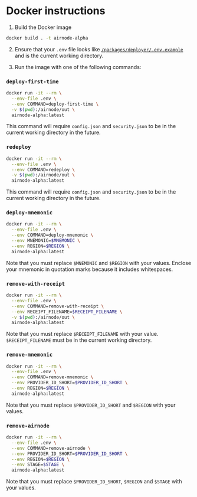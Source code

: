 # Docker instructions

1. Build the Docker image
```sh
docker build . -t airnode-alpha
```

2. Ensure that your `.env` file looks like [`/packages/deployer/.env.example`](/packages/deployer/.env.example) and is the current working directory.

3. Run the image with one of the following commands:

### `deploy-first-time`
```sh
docker run -it --rm \
  --env-file .env \
  --env COMMAND=deploy-first-time \
  -v $(pwd):/airnode/out \
  airnode-alpha:latest
```

This command will require `config.json` and `security.json` to be in the current working directory in the future.

### `redeploy`

```sh
docker run -it --rm \
  --env-file .env \
  --env COMMAND=redeploy \
  -v $(pwd):/airnode/out \
  airnode-alpha:latest
```

This command will require `config.json` and `security.json` to be in the current working directory in the future.

### `deploy-mnemonic`

```sh
docker run -it --rm \
  --env-file .env \
  --env COMMAND=deploy-mnemonic \
  --env MNEMONIC=$MNEMONIC \
  --env REGION=$REGION \
  airnode-alpha:latest
```

Note that you must replace `$MNEMONIC` and `$REGION` with your values.
Enclose your mnemonic in quotation marks because it includes whitespaces.

### `remove-with-receipt`

```sh
docker run -it --rm \
  --env-file .env \
  --env COMMAND=remove-with-receipt \
  --env RECEIPT_FILENAME=$RECEIPT_FILENAME \
  -v $(pwd):/airnode/out \
  airnode-alpha:latest
```

Note that you must replace `$RECEIPT_FILENAME` with your value.
`$RECEIPT_FILENAME` must be in the current working directory.

### `remove-mnemonic`

```sh
docker run -it --rm \
  --env-file .env \
  --env COMMAND=remove-mnemonic \
  --env PROVIDER_ID_SHORT=$PROVIDER_ID_SHORT \
  --env REGION=$REGION \
  airnode-alpha:latest
```

Note that you must replace `$PROVIDER_ID_SHORT` and `$REGION` with your values.

### `remove-airnode`

```sh
docker run -it --rm \
  --env-file .env \
  --env COMMAND=remove-airnode \
  --env PROVIDER_ID_SHORT=$PROVIDER_ID_SHORT \
  --env REGION=$REGION \
  --env STAGE=$STAGE \
  airnode-alpha:latest
```

Note that you must replace `$PROVIDER_ID_SHORT`, `$REGION` and `$STAGE` with your values.

